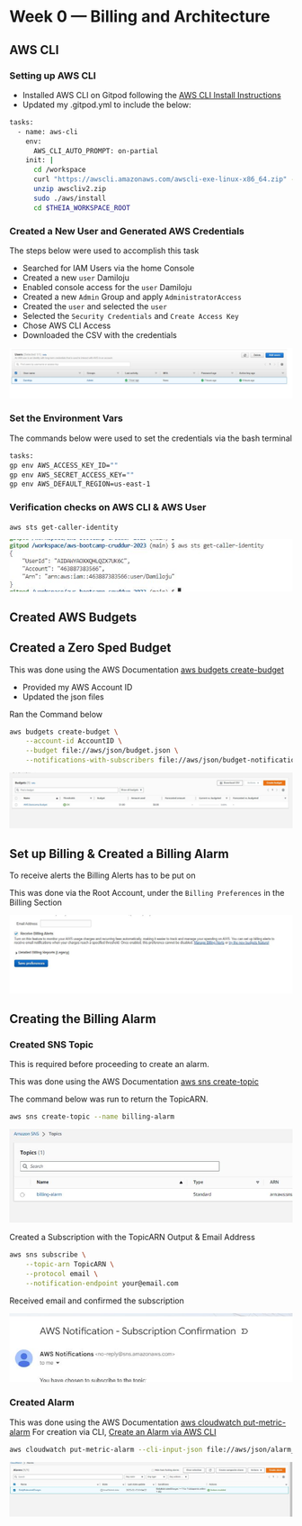 # Week 0 — Billing and Architecture

## AWS CLI

### Setting up AWS CLI
- Installed AWS CLI on Gitpod following the [AWS CLI Install Instructions](https://docs.aws.amazon.com/cli/latest/userguide/getting-started-install.html)
- Updated my .gitpod.yml to include the below:

```sh
tasks:
  - name: aws-cli
    env:
      AWS_CLI_AUTO_PROMPT: on-partial
    init: |
      cd /workspace
      curl "https://awscli.amazonaws.com/awscli-exe-linux-x86_64.zip" -o "awscliv2.zip"
      unzip awscliv2.zip
      sudo ./aws/install
      cd $THEIA_WORKSPACE_ROOT
```

### Created a New User and Generated AWS Credentials

The steps below were used to accomplish this task

- Searched for IAM Users via the home Console
- Created a new `user` Damiloju
- Enabled console access for the `user` Damiloju
- Created a new `Admin` Group and apply `AdministratorAccess`
- Created the `user` and selected the `user`
- Selected the `Security Credentials` and `Create Access Key`
- Chose AWS CLI Access
- Downloaded the CSV with the credentials

![User Graphic](_docs/week0/Users.JPG)


### Set the Environment Vars

The commands below were used to set the credentials via the bash terminal

```sh
tasks:
gp env AWS_ACCESS_KEY_ID=""
gp env AWS_SECRET_ACCESS_KEY=""
gp env AWS_DEFAULT_REGION=us-east-1
```

### Verification checks on AWS CLI & AWS User

```sh
aws sts get-caller-identity
```

![User Graphic](_docs/week0/STS.JPG)

## Created AWS Budgets

## Created a Zero Sped Budget

This was done using the AWS Documentation [aws budgets create-budget](https://docs.aws.amazon.com/cli/latest/reference/budgets/create-budget.html)

- Provided my AWS Account ID
- Updated the json files

Ran the Command below

```sh
aws budgets create-budget \
    --account-id AccountID \
    --budget file://aws/json/budget.json \
    --notifications-with-subscribers file://aws/json/budget-notifications-with-subscribers.json
```

![User Graphic](_docs/week0/Budget.JPG)


## Set up Billing & Created a Billing Alarm

To receive alerts the Billing Alerts has to be put on

This was done via the Root Account, under the `Billing Preferences` in the Billing Section

![User Graphic](_docs/week0/Billing.JPG)


## Creating the Billing Alarm

### Created SNS Topic

This is required before proceeding to create an alarm.

This was done using the AWS Documentation [aws sns create-topic](https://docs.aws.amazon.com/cli/latest/reference/sns/create-topic.html)

The command below was run to return the TopicARN.

```sh
aws sns create-topic --name billing-alarm
```
![User Graphic](_docs/week0/Topics.JPG)

Created a Subscription with the TopicARN Output & Email Address

```sh
aws sns subscribe \
    --topic-arn TopicARN \
    --protocol email \
    --notification-endpoint your@email.com
```

Received email and confirmed the subscription

![User Graphic](_docs/week0/SNS.JPG)

### Created Alarm

This was done using the AWS Documentation [aws cloudwatch put-metric-alarm](https://docs.aws.amazon.com/cli/latest/reference/cloudwatch/put-metric-alarm.html)
For creation via CLI, [Create an Alarm via AWS CLI](https://aws.amazon.com/premiumsupport/knowledge-center/cloudwatch-estimatedcharges-alarm/)

```sh
aws cloudwatch put-metric-alarm --cli-input-json file://aws/json/alarm_config.json
```

![User Graphic](_docs/week0/Alarm.JPG)
